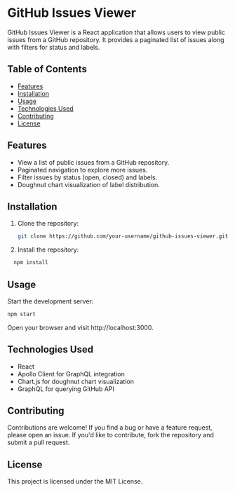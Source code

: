 # GitHub Issues Viewer

GitHub Issues Viewer is a React application that allows users to view public issues from a GitHub repository. It provides a paginated list of issues along with filters for status and labels.

## Table of Contents
- [Features](#features)
- [Installation](#installation)
- [Usage](#usage)
- [Technologies Used](#technologies-used)
- [Contributing](#contributing)
- [License](#license)

## Features

- View a list of public issues from a GitHub repository.
- Paginated navigation to explore more issues.
- Filter issues by status (open, closed) and labels.
- Doughnut chart visualization of label distribution.

## Installation

1. Clone the repository:
   ```bash
   git clone https://github.com/your-username/github-issues-viewer.git
   ```
2. Install the repository:
  ```bash
    npm install
   ```

## Usage
Start the development server:

```bash
npm start
```

Open your browser and visit http://localhost:3000.

## Technologies Used
- React
- Apollo Client for GraphQL integration
- Chart.js for doughnut chart visualization
- GraphQL for querying GitHub API

##  Contributing
Contributions are welcome! If you find a bug or have a feature request, please open an issue. If you'd like to contribute, fork the repository and submit a pull request.

## License
This project is licensed under the MIT License.
